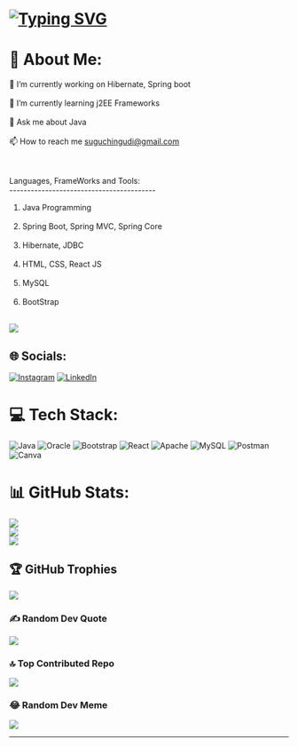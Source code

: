 # [![Typing SVG](https://readme-typing-svg.demolab.com?font=Fira+Code&size=30&pause=1000&color=F72FE5&random=false&width=435&lines=Hi!%F0%9F%91%8B+I'm+Suguresh.;Welcome+to+My+Git-Hub+Profile..!;Feel+Free+to+Explore+my+Projects;Don't+Hesitate+to+Reach+out+Me%2C;If+You+Have+Any+Questions+;or+Any+collaborations+in+mind)](https://git.io/typing-svg)
# 💫 About Me:


🔭 I’m currently working on Hibernate, Spring boot<br><br>
🌱 I’m currently learning j2EE Frameworks<br><br>
💬 Ask me about Java<br><br>
📫 How to reach me suguchingudi@gmail.com

<br><br>Languages, FrameWorks and Tools:<br>-----------------------------------------<br>
1. Java Programming<br><br>
2. Spring Boot, Spring MVC, Spring Core<br><br>
3. Hibernate, JDBC<br><br>
4. HTML, CSS, React JS<br><br>
5. MySQL<br><br>
6. BootStrap<br><br>


[![](https://visitcount.itsvg.in/api?id=sugu0312&icon=0&color=3)](https://visitcount.itsvg.in)

## 🌐 Socials:
[![Instagram](https://img.shields.io/badge/Instagram-%23E4405F.svg?logo=Instagram&logoColor=white)](https://instagram.com/creative_kamsa) [![LinkedIn](https://img.shields.io/badge/LinkedIn-%230077B5.svg?logo=linkedin&logoColor=white)](https://linkedin.com/in/suguresh0312) 

# 💻 Tech Stack:
![Java](https://img.shields.io/badge/java-%23ED8B00.svg?style=for-the-badge&logo=openjdk&logoColor=white) ![Oracle](https://img.shields.io/badge/Oracle-F80000?style=for-the-badge&logo=oracle&logoColor=white) ![Bootstrap](https://img.shields.io/badge/bootstrap-%238511FA.svg?style=for-the-badge&logo=bootstrap&logoColor=white) ![React](https://img.shields.io/badge/react-%2320232a.svg?style=for-the-badge&logo=react&logoColor=%2361DAFB) ![Apache](https://img.shields.io/badge/apache-%23D42029.svg?style=for-the-badge&logo=apache&logoColor=white) ![MySQL](https://img.shields.io/badge/mysql-%2300000f.svg?style=for-the-badge&logo=mysql&logoColor=white) ![Postman](https://img.shields.io/badge/Postman-FF6C37?style=for-the-badge&logo=postman&logoColor=white) ![Canva](https://img.shields.io/badge/Canva-%2300C4CC.svg?style=for-the-badge&logo=Canva&logoColor=white)
# 📊 GitHub Stats:
![](https://github-readme-stats.vercel.app/api?username=sugu0312&theme=dark&hide_border=false&include_all_commits=true&count_private=true)<br/>
![](https://github-readme-streak-stats.herokuapp.com/?user=sugu0312&theme=dark&hide_border=false)<br/>
![](https://github-readme-stats.vercel.app/api/top-langs/?username=sugu0312&theme=dark&hide_border=false&include_all_commits=true&count_private=true&layout=compact)




## 🏆 GitHub Trophies
![](https://github-profile-trophy.vercel.app/?username=sugu0312&theme=radical&no-frame=true&no-bg=false&margin-w=4)

### ✍️ Random Dev Quote
![](https://quotes-github-readme.vercel.app/api?type=horizontal&theme=gruvbox)

### 🔝 Top Contributed Repo
![](https://github-contributor-stats.vercel.app/api?username=sugu0312&limit=5&theme=dark&combine_all_yearly_contributions=true)

### 😂 Random Dev Meme
<img src='https://randommeme-five.vercel.app/' style="width:px;height:px;"/>

---


<!-- Proudly created with GPRM ( https://gprm.itsvg.in ) -->
